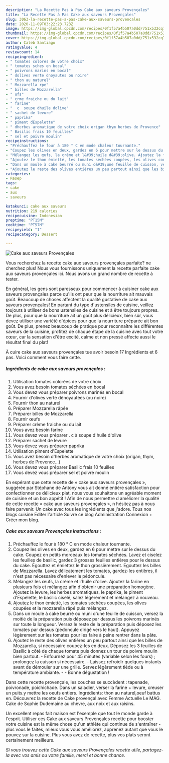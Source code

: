 ```yaml
---
description: "La Recette Pas à Pas Cake aux saveurs Provençales"
title: "La Recette Pas à Pas Cake aux saveurs Provençales"
slug: 3063-la-recette-pas-a-pas-cake-aux-saveurs-provencales
date: 2020-11-09T03:22:23.723Z
image: https://img-global.cpcdn.com/recipes/0f1f57a4b507a0dd/751x532cq70/cake-aux-saveurs-provencales-photo-principale-de-la-recette.jpg
thumbnail: https://img-global.cpcdn.com/recipes/0f1f57a4b507a0dd/751x532cq70/cake-aux-saveurs-provencales-photo-principale-de-la-recette.jpg
cover: https://img-global.cpcdn.com/recipes/0f1f57a4b507a0dd/751x532cq70/cake-aux-saveurs-provencales-photo-principale-de-la-recette.jpg
author: Caleb Santiago
ratingvalue: 4
reviewcount: 14
recipeingredient:
- " tomates colores de votre choix"
- " tomates sches en bocal"
- " poivrons marins en bocal"
- " dolives verte dnoyautes ou noire"
- " thon au naturel"
- " Mozzarella rpe"
- " billes de Mozzarella"
- " ufs"
- " crme fraiche ou du lait"
- " farine"
- "  c  soupe dhuile dolive"
- " sachet de levure"
- " paprika"
- " piment dEspelette"
- " dherbes aromatique de votre choix origan thym herbes de Provence"
- " Basilic frais 10 feuilles"
- " sel et poivre moulin"
recipeinstructions:
- "Préchauffez le four à 180 ° C en mode chaleur tournante."
- "Coupez les olives en deux, gardez en 6 pour mettre sur le dessus du cake. Coupez en petits morceaux les tomates séchées. Lavez et ciselez les feuilles de basilic, gardez 3 grosses feuilles entières pour le dessus du cake. Égouttez et émiettez le thon grossièrement. Égouttez les billes de Mozzarella. Lavez délicatement les tomates, gardez-les entières, il n&#39;est pas nécessaire d&#39;enlever le pédoncule."
- "Mélangez les œufs, la crème et l&#39;huile d&#39;olive. Ajoutez la farine en plusieurs fois et mélangez afin d&#39;obtenir une préparation homogène. Ajoutez la levure, les herbes aromatiques, le paprika, le piment d&#39;Espelette, le basilic ciselé, salez légèrement et mélangez à nouveau."
- "Ajoutez le thon émietté, les tomates séchées coupées, les olives coupées et la mozzarella râpé puis mélangez."
- "Dans un moule à cake beurré ou muni d&#39;une feuille de cuisson, versez la moitié de la préparation puis déposez par dessus les poivrons marinés sur toute la longueur. Versez le reste de la préparation puis déposez les tomates par dessus (pédoncule dirigé vers le haut). Appuyez légèrement sur les tomates pour les faire à peine rentrer dans la pâte."
- "Ajoutez le reste des olives entières un peu partout ainsi que les billes de Mozzarella, si nécessaire coupez-les en deux. Déposez les 3 feuilles de Basilic à côté de chaque tomate puis donnez un tour de poivre moulin bien partout. Enfournez pour 45 minutes (variable selon les fours) ; prolongez la cuisson si nécessaire. Laissez refroidir quelques instants avant de démouler sur une grille. Servez légèrement tiède ou à température ambiante.  Bonne dégustation !"
categories:
- Resep
tags:
- cake
- aux
- saveurs

katakunci: cake aux saveurs 
nutrition: 219 calories
recipecuisine: Indonesian
preptime: "PT15M"
cooktime: "PT57M"
recipeyield: "1"
recipecategory: Dessert

---
```



![Cake aux saveurs Provençales](https://img-global.cpcdn.com/recipes/0f1f57a4b507a0dd/751x532cq70/cake-aux-saveurs-provencales-photo-principale-de-la-recette.jpg)

Vous recherchez la recette cake aux saveurs provençales parfaite? ne cherchez plus! Nous vous fournissons uniquement la recette parfaite cake aux saveurs provençales ici. Nous avons un grand nombre de recette à tester.

En général, les gens sont paresseux pour commencer à cuisiner cake aux saveurs provençales parce qu'ils ont peur que la nourriture ait mauvais goût. Beaucoup de choses affectent la qualité gustative de cake aux saveurs provençales! En partant du type d'ustensiles de cuisine, veillez toujours à utiliser de bons ustensiles de cuisine et à être toujours propres. De plus, pour que la nourriture ait un goût plus délicieux, bien sûr, vous devez utiliser une variété d'épices pour que la nourriture préparée ait bon goût. De plus, prenez beaucoup de pratique pour reconnaître les différentes saveurs de la cuisine, profitez de chaque étape de la cuisine avec tout votre cœur, car la sensation d'être excité, calme et non pressé affecte aussi le résultat final du plat!

<!--inarticleads1-->

À cuire cake aux saveurs provençales tue avoir besoin 17 Ingrédients et 6 pas. Voici comment vous faire cette.

##### Ingrédients de cake aux saveurs provençales :

1. Utilisation  tomates colorées de votre choix
1. Vous avez besoin  tomates séchées en bocal
1. Vous devez vous préparer  poivrons marinés en bocal
1. Fournir  d&#39;olives verte dénoyautées (ou noire)
1. Fournir  thon au naturel
1. Préparer  Mozzarella râpée
1. Préparer  billes de Mozzarella
1. Fournir  œufs
1. Préparer  crème fraiche ou du lait
1. Vous avez besoin  farine
1. Vous devez vous préparer  . c à soupe d&#39;huile d&#39;olive
1. Préparer  sachet de levure
1. Vous devez vous préparer  paprika
1. Utilisation  piment d&#39;Espelette
1. Vous avez besoin  d&#39;herbes aromatique de votre choix (origan, thym, herbes de Provence...)
1. Vous devez vous préparer  Basilic frais 10 feuilles
1. Vous devez vous préparer  sel et poivre moulin


En espérant que cette recette de « cake aux saveurs provençales », suggérée par Stéphane de Antony vous ait donné entière satisfaction pour confectionner ce délicieux plat, nous vous souhaitons un agréable moment de cuisine et un bon appétit ! Afin de nous permettre d améliorer la qualité de cette recette « cake aux saveurs provençales », n hésitez pas à nous faire parvenir. Un cake avec tous les ingrédients que j&#39;adore. Tous nos blogs cuisine Editer l&#39;article Suivre ce blog Administration Connexion + Créer mon blog. 

<!--inarticleads2-->

##### Cake aux saveurs Provençales instructions :

1. Préchauffez le four à 180 ° C en mode chaleur tournante.
1. Coupez les olives en deux, gardez en 6 pour mettre sur le dessus du cake. Coupez en petits morceaux les tomates séchées. Lavez et ciselez les feuilles de basilic, gardez 3 grosses feuilles entières pour le dessus du cake. Égouttez et émiettez le thon grossièrement. Égouttez les billes de Mozzarella. Lavez délicatement les tomates, gardez-les entières, il n&#39;est pas nécessaire d&#39;enlever le pédoncule.
1. Mélangez les œufs, la crème et l&#39;huile d&#39;olive. Ajoutez la farine en plusieurs fois et mélangez afin d&#39;obtenir une préparation homogène. Ajoutez la levure, les herbes aromatiques, le paprika, le piment d&#39;Espelette, le basilic ciselé, salez légèrement et mélangez à nouveau.
1. Ajoutez le thon émietté, les tomates séchées coupées, les olives coupées et la mozzarella râpé puis mélangez.
1. Dans un moule à cake beurré ou muni d&#39;une feuille de cuisson, versez la moitié de la préparation puis déposez par dessus les poivrons marinés sur toute la longueur. Versez le reste de la préparation puis déposez les tomates par dessus (pédoncule dirigé vers le haut). Appuyez légèrement sur les tomates pour les faire à peine rentrer dans la pâte.
1. Ajoutez le reste des olives entières un peu partout ainsi que les billes de Mozzarella, si nécessaire coupez-les en deux. Déposez les 3 feuilles de Basilic à côté de chaque tomate puis donnez un tour de poivre moulin bien partout. - Enfournez pour 45 minutes (variable selon les fours) ; prolongez la cuisson si nécessaire. - Laissez refroidir quelques instants avant de démouler sur une grille. Servez légèrement tiède ou à température ambiante. -  - Bonne dégustation !


Dans cette recette provençale, les couches se succèdent : tapenade, poivronade, poichichade. Dans un saladier, verser la farine + levure, creuser un puits.y mettre les oeufs entiers. Ingrédients: thon au naturel,oeuf battus en. Découvrez la recette de Cake provençal avec Femme Actuelle Le MAG. Cake de Sophie Dudemaine au chèvre, aux noix et aux raisins. 

<!--inarticleads1-->

<p>
Un excellent repas fait maison est l'exemple que tout le monde garde à l'esprit. Utiliser ces Cake aux saveurs Provençales recette pour booster votre cuisine est la même chose qu'un athlète qui continue de s'entraîner - plus vous le faites, mieux vous vous améliorez, apprenez autant que vous le pouvez sur la cuisine. Plus vous avez de recette, plus vos plats seront certainement meilleurs.
</p>

<p>
<i>Si vous trouvez cette Cake aux saveurs Provençales recette utile, partagez-la avec vos amis ou votre famille, merci et bonne chance.</i>
</p>
